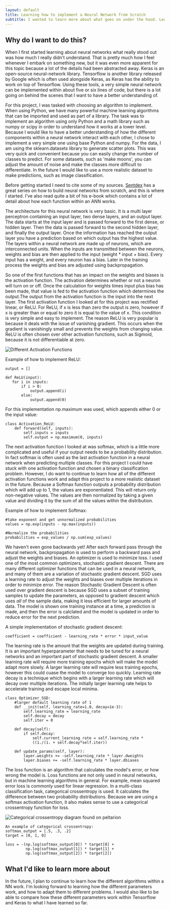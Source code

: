 ```yaml
---
layout: default
title: Learning how to implement a Neural Network from Scratch
subtitle: I wanted to learn more about what goes on under the hood. Learning to code a neural network with base python and numpy
---
```


## Why do I want to do this?

When I first started learning about neural networks what really stood out was how much I really didn’t understand. That is pretty much how I feel whenever I embark on something new, but it was even more apparent for this topic because a lot of the details had been abstracted away. Keras is an open-source neural-network library. Tensorflow is another library released by Google which is often used alongside Keras, as Keras has the ability to work on top of Tensorflow. Using these tools, a very simple neural network can be implemented within about five or six lines of code, but there is a lot going on behind the scenes that I want to have a better understanding of.

For this project, I was tasked with choosing an algorithm to implement. When using Python, we have many powerful machine learning algorithms that can be imported and used as part of a library. The task was to implement an algorithm using only Python and a math library such as numpy or scipy in order to understand how it works at a lower level. Because I would like to have a better understanding of how the different components within a neural network interact with each other, I chose to implement a very simple one using base Python and numpy.
For the data, I am using the sklearn.datasets library to generate scatter plots. This was very quick and convenient because you can easily change the number of classes to predict. For some datasets, such as 'make moons', you can adjust the amount of noise and make the classes more difficult to differentiate. In the future I would like to use a more realistic dataset to make predictions, such as image classification.

Before getting started I need to cite some of my sources. [Sentdex](https://www.youtube.com/playlist?list=PLQVvvaa0QuDcjD5BAw2DxE6OF2tius3V3) has a great series on how to build neural networks from scratch, and this is where I started. I've also read quite a bit of his e-book which contains a lot of detail about how each function within an ANN works.

The architecture for this neural network is very basic. It is a multi layer perceptron containing an input layer, two dense layers, and an output layer. The data starts at the input layer and is passed forward to the first dense, or hidden layer. Then the data is passed forward to the second hidden layer, and finally the output layer. Once the information has reached the output layer you have a prediction based on which output has the highest value. The layers within a neural network are made up of neurons, which are interconnected units. When the inputs are transmitted between the neurons, weights and bias are then applied to the input (weight * input + bias). Every input has a weight, and every neuron has a bias. Later in the training process the weights and bias are adjusted using backpropagation.

So one of the first functions that has an impact on the weights and biases is the activation function. The activation determines whether or not a neuron will turn on or off. Once the calculation for weights times input plus bias has been made, that value is fed to the activation function which determines the output.The output from the activation function is the input into the next layer. The first activation function I looked at for this project was rectified linear, or ReLU. For ReLU, if x is less than zero the output is zero, however if x is greater than or equal to zero it is equal to the value of x. This condition is very simple and easy to implement. The reason ReLU is very popular is because it deals with the issue of vanishing gradient. This occurs when the gradient is vanishingly small and prevents the weights from changing value. ReLU is often chosen over other activation functions, such as Sigmoid, because it is not differentiable at zero.

![Different Activation Functions](https://miro.medium.com/max/1200/1*ZafDv3VUm60Eh10OeJu1vw.png)

Example of how to implement ReLU:
~~~
output = []

def ReLU(input):
   for i in inputs:
       if i > 0:
           output.append(i)
       else:
           output.append(0)
~~~
For this implementation np.maximum was used, which appends either 0 or the input value:
~~~
class Activation_ReLU:
    def forward(self, inputs):
        self.inputs = inputs
        self.output = np.maximum(0, inputs)
~~~

The next activation function I looked at was softmax, which is a little more complicated and useful if your output needs to be a probability distribution. In fact softmax is often used as the last activation function in a neural network when predicting multiple classes. For this project I could have stuck with one activation function and chosen a binary classification problem. However, I do want to continue to learn how all of the different activation functions work and adapt this project to a more realistic dataset in the future. Because a Softmax function outputs a probability distribution which will add up to 1, the values are exponentiated. This will return only non-negative values. The values are then normalized by taking a given value and dividing it by the sum of all the values within the distribution.

Example of how to implement Softmax:
~~~
#take exponent and get unnormalized probabilities
values = np.exp(inputs - np.max(inputs))
        
#Normalize the probabilities
probabilities = exp_values / np.sum(exp_values)
~~~

We haven't even gone backwards yet! After each forward pass through the neural network, backpropagation is used to perform a backward pass and adjust the weights and biases. An optimizer is used to minimize loss. I used one of the most common optimizers, stochastic gradient descent. There are many different optimizer functions that can be used in a neural network, and many of them are a variation of stochastic gradient descent. SGD uses a learning rate to adjust the weights and biases over multiple iterations in order to minimize error. The reason Stochastic Gradient Descent is often used over gradient descent is because SGD uses a subset of training samples to update the parameters, as opposed to gradient descent which uses *all* of the sample data, making it less efficient for larger amounts of data. The model is shown one training instance at a time, a prediction is made, and then the error is calclated and the model is updated in order to reduce error for the next prediction.  

A simple implementation of stochastic gradient descent:
~~~
coefficient = coefficient - learning_rate * error * input_value
~~~

The learning rate is the amount that the weights are updated during training. It is an important hyperparameter that needs to be tuned for a neural networks and an important part of stochastic gradient descent. A smaller learning rate will require more training epochs which will make the model adapt more slowly. A larger learning rate will require less training epochs, however this could cuase the model to converge too quickly. Learning rate decay is a technique which begins with a larger learning rate which will decay over multiple iterations. The initially larger learning rate helps to accelerate training and escape local minima.

~~~
class Optimizer_SGD:
    #larger default learning rate of 1
    def __init(self, learning_rate=1.0, decay=1e-3):
        self.learning_rate = learning_rate
        self.decay = decay
        self.iter = 0
       
    def decay(self):
        if self.decay:
            self.current_learning_rate = self.learning_rate * 
            ((1./(1. + self.decay*self.iter))
    
    def update_params(self, layer):
        layer.weights += -self.learning_rate * layer.dweights
        layer.biases += -self.learning_rate * layer.dbiases
~~~

The loss function is an algorithm that calculates the model's error, or how wrong the model is. Loss functions are not only used in neural networks, but in machine learning algorithms in general. For example, mean squared error loss is commonly used for linear regression. In a multi-class classification task, categorical crossentropy is used. It calculates the difference between two probability distributions. Because we are using a softmax activation function, it also makes sense to use a categorical crossentropy function for loss.

![Categorical crossentropy diagram found on peltarion](https://peltarion.com/static/categorical_crossentropy_setup.svg)

~~~
An example of categorical crossentropy:
softmax_output = [.5, .3, .2]
target = [0, 1, 0]

loss = -(np.log(softmax_output[0]) * target[0] +
         np.log(softmax_output[1]) * target[1] +
         np.log(softmax_output[2]) * target[2])
~~~



## What I'd like to learn more about

In the future, I plan to continue to learn how the different algorithms within a NN work. I'm looking forward to learning how the different parameters work, and how to adapt them to different problems. I would also like to be able to compare how these different parameters work within Tensorflow and Keras to what I have learned so far.
